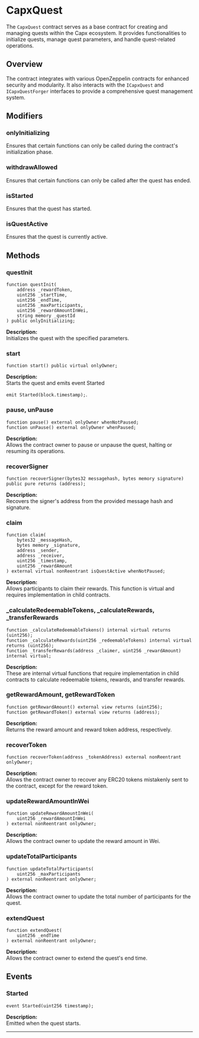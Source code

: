 # CapxQuest

The `CapxQuest` contract serves as a base contract for creating and managing quests within the Capx ecosystem. It provides functionalities to initialize quests, manage quest parameters, and handle quest-related operations.

## Overview

The contract integrates with various OpenZeppelin contracts for enhanced security and modularity. It also interacts with the `ICapxQuest` and `ICapxQuestForger` interfaces to provide a comprehensive quest management system.

## Modifiers

### onlyInitializing

Ensures that certain functions can only be called during the contract's initialization phase.

### withdrawAllowed

Ensures that certain functions can only be called after the quest has ended.

### isStarted

Ensures that the quest has started.

### isQuestActive

Ensures that the quest is currently active.

## Methods

### questInit

```solidity
function questInit(
    address _rewardToken,
    uint256 _startTime,
    uint256 _endTime,
    uint256 _maxParticipants,
    uint256 _rewardAmountInWei,
    string memory _questId
) public onlyInitializing;
```

**Description:**  
Initializes the quest with the specified parameters.

### start

```solidity
function start() public virtual onlyOwner;
```

**Description:**  
Starts the quest and emits event Started

`emit Started(block.timestamp);`.

### pause, unPause

```solidity
function pause() external onlyOwner whenNotPaused;
function unPause() external onlyOwner whenPaused;
```

**Description:**  
Allows the contract owner to pause or unpause the quest, halting or resuming its operations.

### recoverSigner

```solidity
function recoverSigner(bytes32 messagehash, bytes memory signature) public pure returns (address);
```

**Description:**  
Recovers the signer's address from the provided message hash and signature.

### claim

```solidity
function claim(
    bytes32 _messageHash,
    bytes memory _signature,
    address _sender,
    address _receiver,
    uint256 _timestamp,
    uint256 _rewardAmount
) external virtual nonReentrant isQuestActive whenNotPaused;
```

**Description:**  
Allows participants to claim their rewards. This function is virtual and requires implementation in child contracts.

### _calculateRedeemableTokens, _calculateRewards, _transferRewards

```solidity
function _calculateRedeemableTokens() internal virtual returns (uint256);
function _calculateRewards(uint256 _redeemableTokens) internal virtual returns (uint256);
function _transferRewards(address _claimer, uint256 _rewardAmount) internal virtual;
```

**Description:**  
These are internal virtual functions that require implementation in child contracts to calculate redeemable tokens, rewards, and transfer rewards.

### getRewardAmount, getRewardToken

```solidity
function getRewardAmount() external view returns (uint256);
function getRewardToken() external view returns (address);
```

**Description:**  
Returns the reward amount and reward token address, respectively.

### recoverToken

```solidity
function recoverToken(address _tokenAddress) external nonReentrant onlyOwner;
```

**Description:**  
Allows the contract owner to recover any ERC20 tokens mistakenly sent to the contract, except for the reward token.

### updateRewardAmountInWei

```solidity
function updateRewardAmountInWei(
    uint256 _rewardAmountInWei
) external nonReentrant onlyOwner;
```

**Description:**  
Allows the contract owner to update the reward amount in Wei.

### updateTotalParticipants

```solidity
function updateTotalParticipants(
    uint256 _maxParticipants
) external nonReentrant onlyOwner;
```

**Description:**  
Allows the contract owner to update the total number of participants for the quest.

### extendQuest

```solidity
function extendQuest(
    uint256 _endTime
) external nonReentrant onlyOwner;
```

**Description:**  
Allows the contract owner to extend the quest's end time.

## Events

### Started

```solidity
event Started(uint256 timestamp);
```

**Description:**  
Emitted when the quest starts.

---